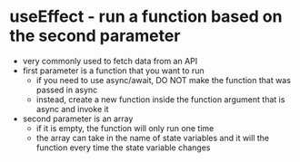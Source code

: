 # useEffect - run a function based on the second parameter

- very commonly used to fetch data from an API
- first parameter is a function that you want to run
  - if you need to use async/await, DO NOT make the function that was passed in async
  - instead, create a new function inside the function argument that is async and invoke it
- second parameter is an array
  - if it is empty, the function will only run one time
  - the array can take in the name of state variables and it will the function every time the state variable changes
